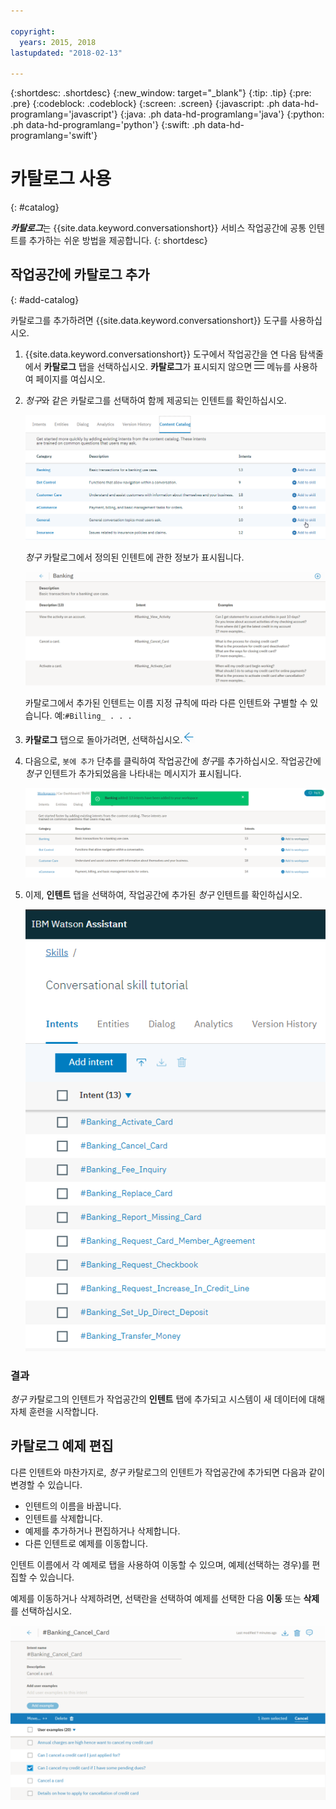 ```yaml
---

copyright:
  years: 2015, 2018
lastupdated: "2018-02-13"

---
```


{:shortdesc: .shortdesc}
{:new_window: target="_blank"}
{:tip: .tip}
{:pre: .pre}
{:codeblock: .codeblock}
{:screen: .screen}
{:javascript: .ph data-hd-programlang='javascript'}
{:java: .ph data-hd-programlang='java'}
{:python: .ph data-hd-programlang='python'}
{:swift: .ph data-hd-programlang='swift'}

# 카탈로그 사용
{: #catalog}

***카탈로그***는 {{site.data.keyword.conversationshort}} 서비스 작업공간에 공통 인텐트를 추가하는 쉬운 방법을 제공합니다.
{: shortdesc}

## 작업공간에 카탈로그 추가
{: #add-catalog}

카탈로그를 추가하려면 {{site.data.keyword.conversationshort}} 도구를 사용하십시오.

1.  {{site.data.keyword.conversationshort}} 도구에서 작업공간을 연 다음 탐색줄에서 **카탈로그** 탭을 선택하십시오. **카탈로그**가 표시되지 않으면 ![메뉴](images/Menu_16.png) 메뉴를 사용하여 페이지를 여십시오.

1.  *청구*와 같은 카탈로그를 선택하여 함께 제공되는 인텐트를 확인하십시오.

    ![사용 가능한 카탈로그를 표시하는 화면 캡처](images/catalog_overview.png)

    *청구* 카탈로그에서 정의된 인텐트에 관한 정보가 표시됩니다.

    ![청구 카테고리 인텐트를 표시하는 화면 캡처](images/catalog_open.png)

    카탈로그에서 추가된 인텐트는 이름 지정 규칙에 따라 다른 인텐트와 구별할 수 있습니다. 예:`#Billing_ . . .`

1.  **카탈로그** 탭으로 돌아가려면, 선택하십시오.![닫기 화살표](images/close_arrow.png)

1.  다음으로, `봇에 추가` 단추를 클릭하여 작업공간에 *청구*를 추가하십시오. 작업공간에 *청구* 인텐트가 추가되었음을 나타내는 메시지가 표시됩니다.

    ![봇에 추가 단추를 표시하는 화면 캡처](images/catalog_addtobot.png)

1.  이제, **인텐트** 탭을 선택하여, 작업공간에 추가된 *청구* 인텐트를 확인하십시오.

    ![인텐트 탭에 나열된 청구 인텐트를 표시하는 화면 캡처](images/catalog_intents.png)

### 결과

*청구* 카탈로그의 인텐트가 작업공간의 **인텐트** 탭에 추가되고 시스템이 새 데이터에 대해 자체 훈련을 시작합니다.

## 카탈로그 예제 편집

다른 인텐트와 마찬가지로, *청구* 카탈로그의 인텐트가 작업공간에 추가되면 다음과 같이 변경할 수 있습니다.

- 인텐트의 이름을 바꿉니다.
- 인텐트를 삭제합니다.
- 예제를 추가하거나 편집하거나 삭제합니다.
- 다른 인텐트로 예제를 이동합니다.

인텐트 이름에서 각 예제로 탭을 사용하여 이동할 수 있으며, 예제(선택하는 경우)를 편집할 수 있습니다.

예제를 이동하거나 삭제하려면, 선택란을 선택하여 예제를 선택한 다음 **이동** 또는 **삭제**를 선택하십시오.

  ![예제를 이동하거나 삭제하는 방법을 표시하는 화면 캡처](images/catalog_edit.png)

